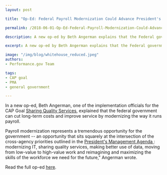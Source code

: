 ```yaml
---
layout: post

title: "Op-Ed: Federal Payroll Modernization Could Advance President's Management Agenda and Cross-Agency Priority Goals"

permalink: /2018-06-01-Op-Ed-Federal-Payroll-Modernization-Could-Advance-PMA.md/

description: A new op-ed by Beth Angerman explains that the Federal government can cut long-term costs and improve service by modernizing the way it runs payroll.

excerpt: A new op-ed by Beth Angerman explains that the Federal government can cut long-term costs and improve service by modernizing the way it runs payroll.

image: "/img/blog/whitehouse_reduced.jpeg"
authors:
- Performance.gov Team

tags:
- CAP goal
- PMA
- general government

---
```


In a new op-ed, Beth Angerman, one of the implementation officials for the CAP Goal [Sharing Quality Services](https://www.performance.gov/CAP/CAP_goal_5.html), explained that the federal government can cut long-term costs and improve service by modernizing the way it runs payroll.

<div class="testimonial-blockquote">
Payroll modernization represents a tremendous opportunity for the government -- an opportunity that sits squarely at the intersection of the cross-agency priorities outlined in the <a href="https://www.performance.gov/PMA/PMA.html">President's Management Agenda </a>: modernizing IT, sharing quality services, making better use of data, moving from low-value to high-value work and reimagining and maximizing the skills of the workforce we need for the future," Angerman wrote.
</div>

Read the full op-ed [here](https://fcw.com/articles/2018/05/30/comment-payroll-cloud-gsa-angerman.aspx).
